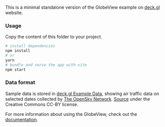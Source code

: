 This is a minimal standalone version of the GlobeView example
on [deck.gl](http://deck.gl) website.

### Usage

Copy the content of this folder to your project. 

```bash
# install dependencies
npm install
# or
yarn
# bundle and serve the app with vite
npm start
```

### Data format

Sample data is stored in [deck.gl Example Data](https://github.com/visgl/deck.gl-data/tree/master/examples/globe), showing air traffic data on selected dates collected by [The OpenSky Network](https://opensky-network.org). [Source](https://zenodo.org/record/3974209) under the Creative Commons CC-BY license.

For more information about using the GlobeView, check out the [documentation](../../../docs/api-reference/core/globe-view.md).
